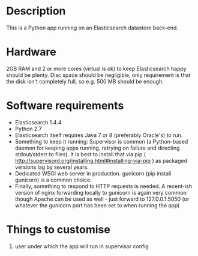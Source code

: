 # Description

This is a Python app running on an Elasticsearch datastore back-end.

# Hardware

2GB RAM and 2 or more cores (virtual is ok) to keep Elasticsearch happy should be plenty. Disc space should be negligible, only requirement is that the disk isn't completely full, so e.g. 500 MB should be enough.

# Software requirements

- Elasticsearch 1.4.4 
- Python 2.7
- Elasticsearch itself requires Java 7 or 8 (preferably Oracle's) to run.
- Something to keep it running: Supervisor is common (a Python-based daemon for keeping apps running, retrying on failure and directing stdout/stderr to files). It is best to install that via pip ( http://supervisord.org/installing.html#installing-via-pip ) as packaged versions lag by several years.
- Dedicated WSGI web server in production. gunicorn (pip install gunicorn) is a common choice.
- Finally, something to respond to HTTP requests is needed. A recent-ish version of nginx forwarding locally to gunicorn is again very common though Apache can be used as well - just forward to 127.0.0.1:5050 (or whatever the gunicorn port has been set to when running the app)

# Things to customise

1. user under which the app will run in supervisor config
